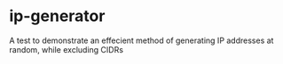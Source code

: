 # ip-generator
A test to demonstrate an effecient method of generating IP addresses at random, while excluding CIDRs
